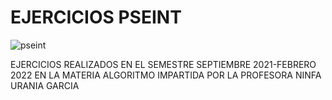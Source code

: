 # EJERCICIOS PSEINT
![pseint](https://user-images.githubusercontent.com/97359949/149092132-948d561b-f19a-4944-8fdc-af7376ffbbaf.png)

EJERCICIOS REALIZADOS EN EL SEMESTRE SEPTIEMBRE 2021-FEBRERO 2022  EN LA MATERIA ALGORITMO IMPARTIDA POR LA PROFESORA NINFA URANIA GARCIA 
